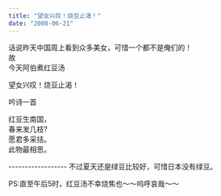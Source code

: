 ```yaml
---
title: "望女兴叹！烧豆止渴！"
date: "2008-06-21"
---
```


话说昨天中国周上看到众多美女，可惜一个都不是俺们的！  
故  
今天阿伯煮红豆汤  
  
望女兴叹！烧豆止渴！  
  
  
吟诗一首  
  
红豆生南国，  
春来发几枝?  
愿君多采拮。  
此物最相思。  
  
\------------------ 
不过夏天还是绿豆比较好，可惜日本没有绿豆。  
  
PS:直至午后5时，红豆汤不幸烧焦也～～呜呼哀哉～～
